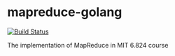 # mapreduce-golang

[![Build Status](https://travis-ci.org/neutronest/mapreduce-golang.svg?branch=master)](https://travis-ci.org/neutronest/mapreduce-golang)

The implementation of MapReduce in MIT 6.824 course
